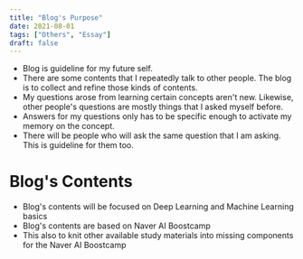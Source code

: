 ```yaml
---
title: "Blog's Purpose"
date: 2021-08-01
tags: ["Others", "Essay"]
draft: false
---
```


- Blog is guideline for my future self.
- There are some contents that I repeatedly talk to other people. The blog is to collect and refine those kinds of contents.
- My questions arose from learning certain concepts aren't new. Likewise, other people's questions are mostly things that I asked myself before.
- Answers for my questions only has to be specific enough to activate my memory on the concept.
- There will be people who will ask the same question that I am asking. This is guideline for them too.

# Blog's Contents

- Blog's contents will be focused on Deep Learning and Machine Learning basics
- Blog's contents are based on Naver AI Boostcamp
- This also to knit other available study materials into missing components for the Naver AI Boostcamp
